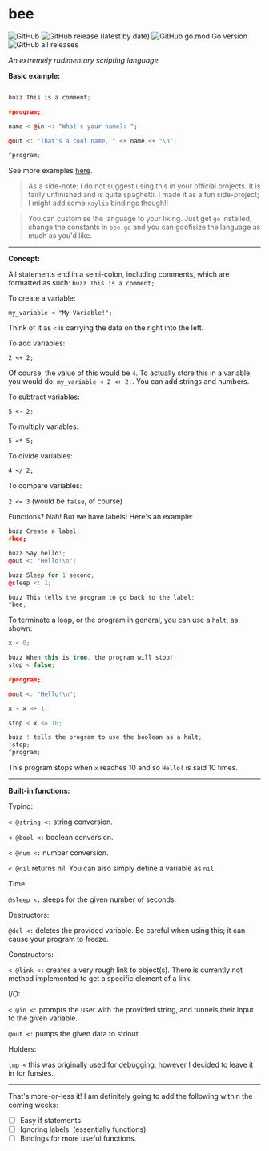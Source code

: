 # bee

![GitHub](https://img.shields.io/github/license/jibstack64/bee) ![GitHub release (latest by date)](https://img.shields.io/github/v/release/jibstack64/bee) ![GitHub go.mod Go version](https://img.shields.io/github/go-mod/go-version/jibstack64/bee) ![GitHub all releases](https://img.shields.io/github/downloads/jibstack64/bee/total)

*An extremely rudimentary scripting language.*

**Basic example:**
```c++

buzz This is a comment;

#program;

name < @in <: "What's your name?: ";

@out <: "That's a cool name, " <+ name <+ "\n";

^program;

```

See more examples [here](https://github.com/jibstack64/bee/blob/master/tests).

> As a side-note: I do not suggest using this in your official projects. It is fairly unfinished and is quite spaghetti. I made it as a fun side-project; I might add some `raylib` bindings though!!

> You can customise the language to your liking. Just get `go` installed, change the constants in `bee.go` and you can goofisize the language as much as you'd like.

---

**Concept:**

All statements end in a semi-colon, including comments, which are formatted as such: `buzz This is a comment;`.

To create a variable:

`my_variable < "My Variable!";`

Think of it as `<` is carrying the data on the right into the left.

To add variables:

`2 <+ 2;`

Of course, the value of this would be `4`. To actually store this in a variable, you would do: `my_variable < 2 <+ 2;`. You can add strings and numbers.

To subtract variables:

`5 <- 2;`

To multiply variables:

`5 <* 5;`

To divide variables:

`4 </ 2;`

To compare variables:

`2 <= 3` (would be `false`, of course)

Functions? Nah! But we have labels!
Here's an example:

```c++
buzz Create a label;
#bee;

buzz Say hello!;
@out <: "Hello!\n";

buzz Sleep for 1 second;
@sleep <: 1;

buzz This tells the program to go back to the label;
^bee;
```

To terminate a loop, or the program in general, you can use a `halt`, as shown:

```c++
x < 0;

buzz When this is true, the program will stop!;
stop < false;

#program;

@out <: "Hello!\n";

x < x <+ 1;

stop < x <= 10;

buzz ! tells the program to use the boolean as a halt;
!stop;
^program;
```

This program stops when `x` reaches 10 and so `Hello!` is said 10 times.

---

**Built-in functions:**

Typing:

`< @string <:` string conversion.

`< @bool <:` boolean conversion.

`< @num <:` number conversion.

`< @nil` returns nil. You can also simply define a variable as `nil`.

Time:

`@sleep <:` sleeps for the given number of seconds.

Destructors:

`@del <:` deletes the provided variable. Be careful when using this; it can cause your program to freeze.

Constructors:

`< @link <:` creates a very rough link to object(s). There is currently not method implemented to get a specific element of a link.

I/O:

`< @in <:` prompts the user with the provided string, and tunnels their input to the given variable.

`@out <:` pumps the given data to stdout.

Holders:

`tmp <` this was originally used for debugging, however I decided to leave it in for funsies.

---

That's more-or-less it! I am definitely going to add the following within the coming weeks:
- [ ] Easy if statements.
- [ ] Ignoring labels. (essentially functions)
- [ ] Bindings for more useful functions.
